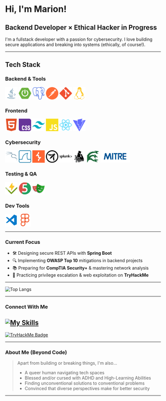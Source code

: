 # Hi, I'm Marion! 

## Backend Developer × Ethical Hacker in Progress
I'm a fullstack developer with a passion for cybersecurity. I love building secure applications and breaking into systems (ethically, of course!).

---

## Tech Stack

### Backend & Tools

<img height="40" src="./icons/java.svg" alt="Java"/>
<img height="40" src="./icons/springboot-color.svg" alt="Spring Boot"/>
<img height="40" src="./icons/postgresql-color.svg" alt="PostgreSQL"/>
<img height="40" src="./icons/postman-color.svg" alt="Postman"/>
<img height="40" src="./icons/git-color.svg" alt="Git"/>
<img height="40" src="./icons/linux-color.svg" alt="Linux"/>

### Frontend

<img height="40" src="./icons/html5-color.svg" alt="HTML"/>
<img height="40" src="./icons/css-color.svg" alt="CSS"/>
<img height="40" src="./icons/tailwindcss.svg" alt="TailwindCSS"/>
<img height="40" src="./icons/javascript-color.svg" alt="JavaScript"/>
<img height="40" src="./icons/react-color.svg" alt="React"/>
<img height="40" src="./icons/vite-color.svg" alt="Vite"/>

### Cybersecurity

<img height="40" src="./icons/kalilinux-color.svg" alt="Kali Linux"/>
<img height="40" src="./icons/wireshark-color.svg" alt="Wireshark"/>
<img height="40" src="./icons/burpsuite-color.svg" alt="Burp Suite"/>
<img height="40" src="./icons/owasp.svg" alt="OWASP"/>
<img height="40" src="./icons/splunk.svg" alt="Splunk"/>
<img height="40" src="./icons/john.png" alt="John the Ripper"/>
<img height="40" src="./icons/hydra.svg" alt="Hydra"/>
<img height="40" src="./icons/mitre.svg" alt="MITRE Foundation"/>

### Testing & QA

<img height="40" src="./icons/vitest.svg" alt="Vitest"/>
<img height="40" src="./icons/JUnit.svg" alt="JUnit"/>
<img height="40" src="./icons/playwright.svg" alt="Playwright"/>

### Dev Tools

<img height="40" src="./icons/vscode.svg" alt="VS Code"/>
<img height="40" src="./icons/figma-color.svg" alt="Figma"/>
  


---

### Current Focus

- 🛠 Designing secure REST APIs with **Spring Boot**
- 🔍 Implementing **OWASP Top 10** mitigations in backend projects
- 📚 Preparing for **CompTIA Security+** & mastering network analysis
- 🧠 Practicing privilege escalation & web exploitation on **TryHackMe**

---

![Top Langs](https://github-readme-stats.vercel.app/api/top-langs/?username=cuyass&layout=compact&theme=radical)

---

### Connect With Me
[![My Skills](https://skillicons.dev/icons?i=linkedin)](https://linkedin.com/in/mariona-cuyas)
---

[<img src="https://tryhackme-badges.s3.amazonaws.com/Cuyas.png" alt="TryHackMe Badge" />](https://tryhackme.com/p/Cuyas)

---

### About Me (Beyond Code)
> 
> Apart from building or breaking things, I'm also...
> - A queer human navigating tech spaces
> - Blessed and/or cursed with ADHD and High-Learning Abilities
> - Finding unconventional solutions to conventional problems
> - Convinced that diverse perspectives make for better security

---

